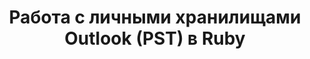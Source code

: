 ---
title: "Работа с личными хранилищами Outlook (PST) в Ruby"
url: /ru/java/working-with-outlook-personal-storage-pst-files-in-ruby/
weight: 20
type: docs
---